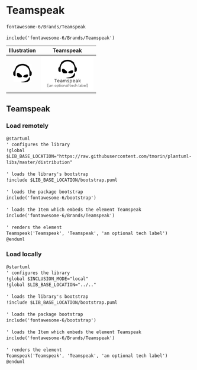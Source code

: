 # Teamspeak


```text
fontawesome-6/Brands/Teamspeak
```

```text
include('fontawesome-6/Brands/Teamspeak')
```



| Illustration | Teamspeak |
| :---: | :---: |
| ![illustration for Illustration](../../fontawesome-6/Brands/Teamspeak.png) | ![illustration for Teamspeak](../../fontawesome-6/Brands/Teamspeak.Local.png) |




## Teamspeak

### Load remotely
```plantuml
@startuml
' configures the library
!global $LIB_BASE_LOCATION="https://raw.githubusercontent.com/tmorin/plantuml-libs/master/distribution"

' loads the library's bootstrap
!include $LIB_BASE_LOCATION/bootstrap.puml

' loads the package bootstrap
include('fontawesome-6/bootstrap')

' loads the Item which embeds the element Teamspeak
include('fontawesome-6/Brands/Teamspeak')

' renders the element
Teamspeak('Teamspeak', 'Teamspeak', 'an optional tech label')
@enduml
```

### Load locally
```plantuml
@startuml
' configures the library
!global $INCLUSION_MODE="local"
!global $LIB_BASE_LOCATION="../.."

' loads the library's bootstrap
!include $LIB_BASE_LOCATION/bootstrap.puml

' loads the package bootstrap
include('fontawesome-6/bootstrap')

' loads the Item which embeds the element Teamspeak
include('fontawesome-6/Brands/Teamspeak')

' renders the element
Teamspeak('Teamspeak', 'Teamspeak', 'an optional tech label')
@enduml
```

